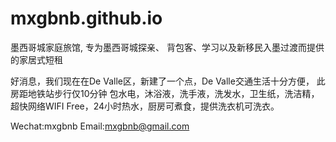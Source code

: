 # mxgbnb.github.io

墨西哥城家庭旅馆, 专为墨西哥城探亲、
背包客、学习以及新移民入墨过渡而提供的家居式短租

好消息，我们现在在De Valle区，新建了一个点，De Valle交通生活十分方便，
此房距地铁站步行仅10分钟
包水电，沐浴液，洗手液，洗发水，卫生纸，洗洁精，超快网络WIFI Free，24小时热水，厨房可煮食，提供洗衣机可洗衣。

Wechat:mxgbnb
Email:mxgbnb@gmail.com

